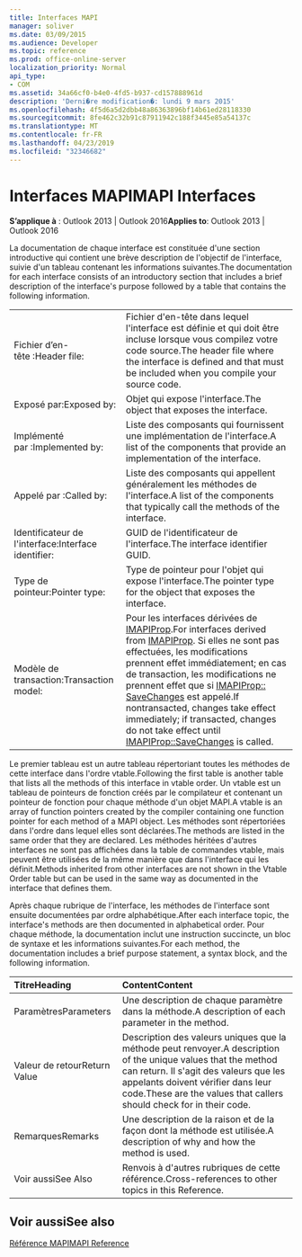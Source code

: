 ```yaml
---
title: Interfaces MAPI
manager: soliver
ms.date: 03/09/2015
ms.audience: Developer
ms.topic: reference
ms.prod: office-online-server
localization_priority: Normal
api_type:
- COM
ms.assetid: 34a66cf0-b4e0-4fd5-b937-cd157888961d
description: 'Derni�re modification�: lundi 9 mars 2015'
ms.openlocfilehash: 4f5d6a5d2dbb48a86363896bf14b61ed28118330
ms.sourcegitcommit: 8fe462c32b91c87911942c188f3445e85a54137c
ms.translationtype: MT
ms.contentlocale: fr-FR
ms.lasthandoff: 04/23/2019
ms.locfileid: "32346682"
---
```

# <a name="mapi-interfaces"></a><span data-ttu-id="11045-103">Interfaces MAPI</span><span class="sxs-lookup"><span data-stu-id="11045-103">MAPI Interfaces</span></span>

  
  
<span data-ttu-id="11045-104">**S’applique à** : Outlook 2013 | Outlook 2016</span><span class="sxs-lookup"><span data-stu-id="11045-104">**Applies to**: Outlook 2013 | Outlook 2016</span></span> 
  
<span data-ttu-id="11045-105">La documentation de chaque interface est constituée d'une section introductive qui contient une brève description de l'objectif de l'interface, suivie d'un tableau contenant les informations suivantes.</span><span class="sxs-lookup"><span data-stu-id="11045-105">The documentation for each interface consists of an introductory section that includes a brief description of the interface's purpose followed by a table that contains the following information.</span></span>
  
|||
|:-----|:-----|
|<span data-ttu-id="11045-106">Fichier d’en-tête :</span><span class="sxs-lookup"><span data-stu-id="11045-106">Header file:</span></span>  <br/> |<span data-ttu-id="11045-107">Fichier d'en-tête dans lequel l'interface est définie et qui doit être incluse lorsque vous compilez votre code source.</span><span class="sxs-lookup"><span data-stu-id="11045-107">The header file where the interface is defined and that must be included when you compile your source code.</span></span>  <br/> |
|<span data-ttu-id="11045-108">Exposé par:</span><span class="sxs-lookup"><span data-stu-id="11045-108">Exposed by:</span></span>  <br/> |<span data-ttu-id="11045-109">Objet qui expose l'interface.</span><span class="sxs-lookup"><span data-stu-id="11045-109">The object that exposes the interface.</span></span>  <br/> |
|<span data-ttu-id="11045-110">Implémenté par :</span><span class="sxs-lookup"><span data-stu-id="11045-110">Implemented by:</span></span>  <br/> |<span data-ttu-id="11045-111">Liste des composants qui fournissent une implémentation de l'interface.</span><span class="sxs-lookup"><span data-stu-id="11045-111">A list of the components that provide an implementation of the interface.</span></span>  <br/> |
|<span data-ttu-id="11045-112">Appelé par :</span><span class="sxs-lookup"><span data-stu-id="11045-112">Called by:</span></span>  <br/> |<span data-ttu-id="11045-113">Liste des composants qui appellent généralement les méthodes de l'interface.</span><span class="sxs-lookup"><span data-stu-id="11045-113">A list of the components that typically call the methods of the interface.</span></span>  <br/> |
|<span data-ttu-id="11045-114">Identificateur de l'interface:</span><span class="sxs-lookup"><span data-stu-id="11045-114">Interface identifier:</span></span>  <br/> |<span data-ttu-id="11045-115">GUID de l'identificateur de l'interface.</span><span class="sxs-lookup"><span data-stu-id="11045-115">The interface identifier GUID.</span></span>  <br/> |
|<span data-ttu-id="11045-116">Type de pointeur:</span><span class="sxs-lookup"><span data-stu-id="11045-116">Pointer type:</span></span>  <br/> |<span data-ttu-id="11045-117">Type de pointeur pour l'objet qui expose l'interface.</span><span class="sxs-lookup"><span data-stu-id="11045-117">The pointer type for the object that exposes the interface.</span></span>  <br/> |
|<span data-ttu-id="11045-118">Modèle de transaction:</span><span class="sxs-lookup"><span data-stu-id="11045-118">Transaction model:</span></span>  <br/> |<span data-ttu-id="11045-119">Pour les interfaces dérivées de [IMAPIProp](imapipropiunknown.md).</span><span class="sxs-lookup"><span data-stu-id="11045-119">For interfaces derived from [IMAPIProp](imapipropiunknown.md).</span></span> <span data-ttu-id="11045-120">Si elles ne sont pas effectuées, les modifications prennent effet immédiatement; en cas de transaction, les modifications ne prennent effet que si [IMAPIProp:: SaveChanges](imapiprop-savechanges.md) est appelé.</span><span class="sxs-lookup"><span data-stu-id="11045-120">If nontransacted, changes take effect immediately; if transacted, changes do not take effect until [IMAPIProp::SaveChanges](imapiprop-savechanges.md) is called.</span></span>  <br/> |
   
<span data-ttu-id="11045-121">Le premier tableau est un autre tableau répertoriant toutes les méthodes de cette interface dans l'ordre vtable.</span><span class="sxs-lookup"><span data-stu-id="11045-121">Following the first table is another table that lists all the methods of this interface in vtable order.</span></span> <span data-ttu-id="11045-122">Un vtable est un tableau de pointeurs de fonction créés par le compilateur et contenant un pointeur de fonction pour chaque méthode d'un objet MAPI.</span><span class="sxs-lookup"><span data-stu-id="11045-122">A vtable is an array of function pointers created by the compiler containing one function pointer for each method of a MAPI object.</span></span> <span data-ttu-id="11045-123">Les méthodes sont répertoriées dans l'ordre dans lequel elles sont déclarées.</span><span class="sxs-lookup"><span data-stu-id="11045-123">The methods are listed in the same order that they are declared.</span></span> <span data-ttu-id="11045-124">Les méthodes héritées d'autres interfaces ne sont pas affichées dans la table de commandes vtable, mais peuvent être utilisées de la même manière que dans l'interface qui les définit.</span><span class="sxs-lookup"><span data-stu-id="11045-124">Methods inherited from other interfaces are not shown in the Vtable Order table but can be used in the same way as documented in the interface that defines them.</span></span>
  
<span data-ttu-id="11045-125">Après chaque rubrique de l'interface, les méthodes de l'interface sont ensuite documentées par ordre alphabétique.</span><span class="sxs-lookup"><span data-stu-id="11045-125">After each interface topic, the interface's methods are then documented in alphabetical order.</span></span> <span data-ttu-id="11045-126">Pour chaque méthode, la documentation inclut une instruction succincte, un bloc de syntaxe et les informations suivantes.</span><span class="sxs-lookup"><span data-stu-id="11045-126">For each method, the documentation includes a brief purpose statement, a syntax block, and the following information.</span></span>
  
|<span data-ttu-id="11045-127">**Titre**</span><span class="sxs-lookup"><span data-stu-id="11045-127">**Heading**</span></span>|<span data-ttu-id="11045-128">**Content**</span><span class="sxs-lookup"><span data-stu-id="11045-128">**Content**</span></span>|
|:-----|:-----|
|<span data-ttu-id="11045-129">Paramètres</span><span class="sxs-lookup"><span data-stu-id="11045-129">Parameters</span></span>  <br/> |<span data-ttu-id="11045-130">Une description de chaque paramètre dans la méthode.</span><span class="sxs-lookup"><span data-stu-id="11045-130">A description of each parameter in the method.</span></span>  <br/> |
|<span data-ttu-id="11045-131">Valeur de retour</span><span class="sxs-lookup"><span data-stu-id="11045-131">Return Value</span></span>  <br/> |<span data-ttu-id="11045-132">Description des valeurs uniques que la méthode peut renvoyer.</span><span class="sxs-lookup"><span data-stu-id="11045-132">A description of the unique values that the method can return.</span></span> <span data-ttu-id="11045-133">Il s'agit des valeurs que les appelants doivent vérifier dans leur code.</span><span class="sxs-lookup"><span data-stu-id="11045-133">These are the values that callers should check for in their code.</span></span>  <br/> |
|<span data-ttu-id="11045-134">Remarques</span><span class="sxs-lookup"><span data-stu-id="11045-134">Remarks</span></span>  <br/> |<span data-ttu-id="11045-135">Une description de la raison et de la façon dont la méthode est utilisée.</span><span class="sxs-lookup"><span data-stu-id="11045-135">A description of why and how the method is used.</span></span>  <br/> |
|<span data-ttu-id="11045-136">Voir aussi</span><span class="sxs-lookup"><span data-stu-id="11045-136">See Also</span></span>  <br/> |<span data-ttu-id="11045-137">Renvois à d'autres rubriques de cette référence.</span><span class="sxs-lookup"><span data-stu-id="11045-137">Cross-references to other topics in this Reference.</span></span>  <br/> |
   
## <a name="see-also"></a><span data-ttu-id="11045-138">Voir aussi</span><span class="sxs-lookup"><span data-stu-id="11045-138">See also</span></span>



[<span data-ttu-id="11045-139">Référence MAPI</span><span class="sxs-lookup"><span data-stu-id="11045-139">MAPI Reference</span></span>](mapi-reference.md)

